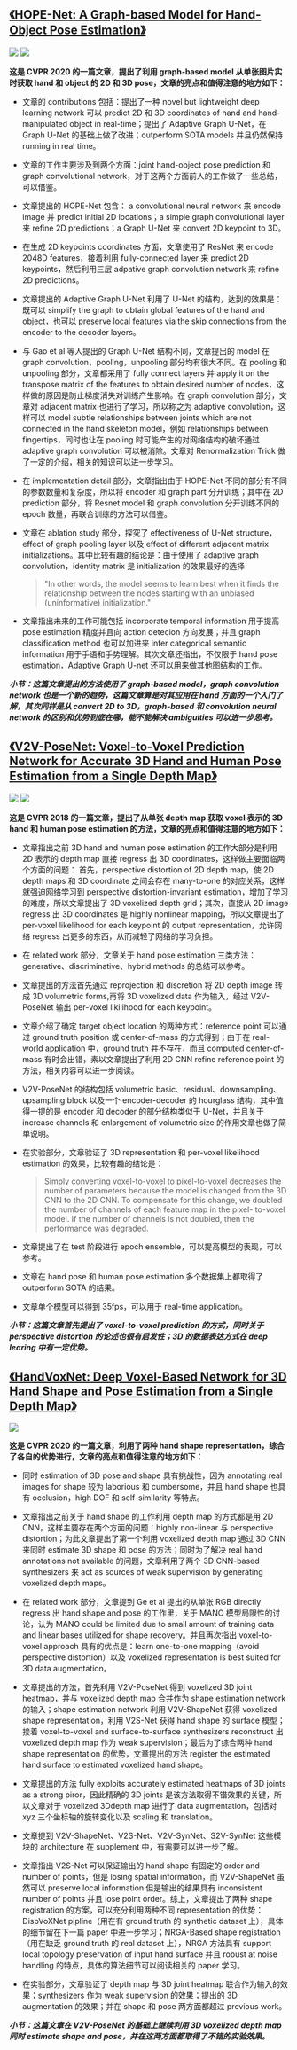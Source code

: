 ## [《HOPE-Net: A Graph-based Model for Hand-Object Pose Estimation》](https://openaccess.thecvf.com/content_CVPR_2020/papers/Doosti_HOPE-Net_A_Graph-Based_Model_for_Hand-Object_Pose_Estimation_CVPR_2020_paper.pdf)
![](/picture/13.png)
![](/picture/14.png)

**这是 CVPR 2020 的一篇文章，提出了利用 graph-based model 从单张图片实时获取 hand 和 object 的 2D 和 3D pose，文章的亮点和值得注意的地方如下：**

* 文章的 contributions 包括：提出了一种 novel but lightweight deep learning network 可以 predict 2D 和 3D coordinates of hand and hand-manipulated object in real-time；提出了 Adaptive Graph U-Net，在 Graph U-Net 的基础上做了改进；outperform SOTA models 并且仍然保持 running in real time。

* 文章的工作主要涉及到两个方面：joint hand-object pose prediction 和 graph convolutional network，对于这两个方面前人的工作做了一些总结，可以借鉴。

* 文章提出的 HOPE-Net 包含： a convolutional neural network 来 encode image 并 predict initial 2D locations；a simple graph convolutional layer 来 refine 2D predictions；a Graph U-Net 来 convert 2D keypoint to 3D。

* 在生成 2D keypoints coordinates 方面，文章使用了 ResNet 来 encode 2048D features，接着利用 fully-connected layer 来 predict 2D keypoints，然后利用三层 adpative graph convolution network 来 refine 2D predictions。

* 文章提出的 Adaptive Graph U-Net 利用了 U-Net 的结构，达到的效果是：既可以 simplify the graph to obtain global features of the hand and object，也可以 preserve local features via the skip connections from the encoder to the decoder layers。

* 与 Gao et al 等人提出的 Graph U-Net 结构不同，文章提出的 model 在 graph convolution，pooling，unpooling 部分均有很大不同。在 pooling 和 unpooling 部分，文章都采用了 fully connect layers 并 apply it on the transpose matrix of the features to obtain desired number of nodes，这样做的原因是防止梯度消失对训练产生影响。在 graph convolution 部分，文章对 adjacent matrix 也进行了学习，所以称之为 adaptive convolution，这样可以 model subtle relationships between joints which are not connected in the hand skeleton model，例如 relationships between fingertips，同时也让在 pooling 时可能产生的对网络结构的破坏通过 adaptive graph convolution 可以被消除。文章对 Renormalization Trick 做了一定的介绍，相关的知识可以进一步学习。

* 在 implementation detail 部分，文章指出由于 HOPE-Net 不同的部分有不同的参数数量和复杂度，所以将 encoder 和 graph part 分开训练；其中在 2D prediction 部分，将 Resnet model 和 graph convolution 分开训练不同的 epoch 数量，再联合训练的方法可以借鉴。

* 文章在 ablation study 部分，探究了 effectiveness of U-Net structure，effect of graph pooling layer 以及 effect of different adjacent matrix initializations。其中比较有趣的结论是：由于使用了 adaptive graph convolution，identity matrix 是 initialization 的效果最好的选择
   >"In other words, the model seems to learn best when it finds the relationship between the nodes starting with an unbiased (uninformative) initialization."

* 文章指出未来的工作可能包括 incorporate temporal information 用于提高 pose estimation 精度并且向 action detecion 方向发展；并且 graph classification method 也可以加进来 infer categorical semantic information 用于手语和手势理解。其次文章还指出，不仅限于 hand pose estimation，Adaptive Graph U-net 还可以用来做其他图结构的工作。

***小节：这篇文章提出的方法使用了 graph-based model，graph convolution network 也是一个新的趋势，这篇文章算是对其应用在 hand 方面的一个入门了解，其次同样是从 convert 2D to 3D，graph-based 和 convolution neural network 的区别和优势到底在哪，能不能解决 ambiguities 可以进一步思考。***

## [《V2V-PoseNet: Voxel-to-Voxel Prediction Network for Accurate 3D Hand and Human Pose Estimation from a Single Depth Map》](https://arxiv.org/pdf/1711.07399.pdf)
![](/picture/15.png)
![](/picture/16.png)

**这是 CVPR 2018 的一篇文章，提出了从单张 depth map 获取 voxel 表示的 3D hand 和 human pose estimation 的方法，文章的亮点和值得注意的地方如下：**

* 文章指出之前 3D hand and human pose estimation 的工作大部分是利用 2D 表示的 depth map 直接 regress 出 3D coordinates，这样做主要面临两个方面的问题： 首先，perspective distortion of 2D depth map，使 2D depth maps 和 3D coordinate 之间会存在 many-to-one 的对应关系，这样就强迫网络学习到 perspective distortion-invariant estimation，增加了学习的难度，所以文章提出了 3D voxelized depth grid；其次，直接从 2D image regress 出 3D coordinates 是 highly nonlinear mapping，所以文章提出了 per-voxel likelihood for each keypoint 的 output representation，允许网络 regress 出更多的东西，从而减轻了网络的学习负担。

* 在 related work 部分，文章关于 hand pose estimation 三类方法：generative、discriminative、hybrid methods 的总结可以参考。

* 文章提出的方法首先通过 reprojection 和 discretion 将 2D depth image 转成 3D volumetric forms,再将 3D voxelized data 作为输入，经过 V2V-PoseNet 输出 per-voxel likilihood for each keypoint。

* 文章介绍了确定 target object location 的两种方式：reference point 可以通过 ground truth position 或 center-of-mass 的方式得到；由于在 real-world application 中，ground truth 并不存在，而且 computed center-of-mass 有时会出错，素以文章提出了利用 2D CNN refine reference point 的方法，相关内容可以进一步阅读。

* V2V-PoseNet 的结构包括 volumetric basic、residual、downsampling、upsampling block 以及一个 encoder-decoder 的 hourglass 结构，其中值得一提的是 encoder 和 decoder 的部分结构类似于 U-Net，并且关于 increase channels 和 enlargement of volumetric size 的作用文章也做了简单说明。

* 在实验部分，文章验证了 3D representation 和 per-voxel likelihood estimation 的效果，比较有趣的结论是：
    >Simply converting voxel-to-voxel to pixel-to-voxel decreases the number of parameters because the model is changed from the 3D CNN to the 2D CNN. To compensate for this change, we doubled the number of channels of each feature map in the pixel- to-voxel model. If the number of channels is not doubled, then the performance was degraded.

* 文章提出了在 test 阶段进行 epoch ensemble，可以提高模型的表现，可以参考。

* 文章在 hand pose 和 human pose estimation 多个数据集上都取得了 outperform SOTA 的结果。

* 文章单个模型可以得到 35fps，可以用于 real-time application。

***小节：这篇文章首先提出了 voxel-to-voxel prediction 的方式，同时关于 perspective distortion 的论述也很有启发性；3D 的数据表达方式在 deep learing 中有一定优势。***

## [《HandVoxNet: Deep Voxel-Based Network for 3D Hand Shape and Pose Estimation from a Single Depth Map》](https://arxiv.org/pdf/2004.01588.pdf)
![](/picture/17.png)

**这是 CVPR 2020 的一篇文章，利用了两种 hand shape representation，综合了各自的优势进行，文章的亮点和值得注意的地方如下：**

* 同时 estimation of 3D pose and shape 具有挑战性，因为 annotating real images for shape 较为 laborious 和 cumbersome，并且 hand shape 也具有 occlusion，high DOF 和 self-similarity 等特点。

* 文章指出之前关于 hand shape 的工作利用 depth map 的方式都是用 2D CNN，这样主要存在两个方面的问题：highly non-linear 与 perspective distortion；为此文章提出了第一个利用 voxelized depth map 通过 3D CNN 来同时 estimate 3D shape 和 pose 的方法；同时为了解决 real hand annotations not available 的问题，文章利用了两个 3D CNN-based synthesizers 来 act as sources of weak supervision by generating voxelized depth maps。

* 在 related work 部分，文章提到 Ge et al 提出的从单张 RGB directly regress 出 hand shape and pose 的工作里，关于 MANO 模型局限性的讨论，认为 MANO could be limited due to small amount of training data and linear bases utilized for shape recovery。并且再次指出 voxel-to-voxel approach 具有的优点是：learn one-to-one mapping（avoid perspective distortion）以及 voxelized representation is best suited for 3D data augmentation。

* 文章提出的方法，首先利用 V2V-PoseNet 得到 voxelized 3D joint heatmap，并与 voxelized depth map 合并作为 shape estimation network 的输入；shape estimation network 利用 V2V-ShapeNet 获得 voxelized shape representation，利用 V2S-Net 获得 hand shape 的 surface 模型；接着 voxel-to-voxel and surface-to-surface synthesizers reconstruct 出 voxelized depth map 作为 weak supervision；最后为了综合两种 hand shape representation 的优势，文章提出的方法 register the estimated hand
surface to estimated voxelized hand shape。

* 文章提出的方法 fully exploits accurately estimated heatmaps of 3D joints as a strong piror，因此精确的 3D joints 是该方法取得不错效果的关键，所以文章对于 voxelized 3Ddepth map 进行了 data augmentation，包括对 xyz 三个坐标轴的旋转变化以及 scaling 和 translation。

* 文章提到 V2V-ShapeNet、V2S-Net、V2V-SynNet、S2V-SynNet 这些模块的 architecture 在 supplement 中，有需要可以进一步了解。 

* 文章指出 V2S-Net 可以保证输出的 hand shape 有固定的 order and number of points，但是 losing spatial information，而 V2V-ShapeNet 虽然可以 preserve local information 但是输出的结果具有 inconsistent number of points 并且 lose point order。综上，文章提出了两种 shape registration 的方案，可以充分利用两种不同 representation 的优势：DispVoXNet  pipline（用在有 ground truth 的 synthetic dataset 上），具体的细节留在下一篇 paper 中进一步学习；NRGA-Based shape registration（用在缺乏 ground truth 的 real dataset 上），NRGA 方法具有 support local topology preservation of input hand surface 并且 robust at noise handling 的特点，具体的算法细节可以阅读相关的 paper 学习。

* 在实验部分，文章验证了 depth map 与 3D joint heatmap 联合作为输入的效果；synthesizers 作为 weak supervision 的效果；提出的 3D augmentation 的效果；并在 shape 和 pose 两方面都超过 previous work。

***小节：这篇文章在 V2V-PoseNet 的基础上继续利用 3D voxelized depth map 同时 estimate shape and pose，并在这两方面都取得了不错的实验效果。***

